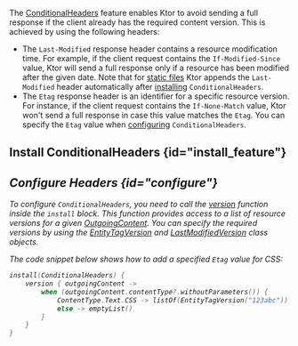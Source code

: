 [//]: # (title: Conditional Headers)

The [ConditionalHeaders](https://api.ktor.io/%ktor_version%/io.ktor.features/-conditional-headers/index.html) feature enables Ktor to avoid sending a full response if the client already has the required content version. This is achieved by using the following headers:
* The `Last-Modified` response header contains a resource modification time. For example, if the client request contains the `If-Modified-Since` value, Ktor will send a full response only if a resource has been modified after the given date. Note that for [static files](Serving_Static_Content.md) Ktor appends the `Last-Modified` header automatically after [installing](#install_feature) `ConditionalHeaders`.
* The `Etag` response header is an identifier for a specific resource version. For instance, if the client request contains the `If-None-Match` value, Ktor won't send a full response in case this value matches the `Etag`. You can specify the `Etag` value when [configuring](#configure) `ConditionalHeaders`.


## Install ConditionalHeaders {id="install_feature"}
<var name="feature_name" value="ConditionalHeaders"/>
<include src="lib.md" include-id="install_feature"/>


## Configure Headers {id="configure"}

To configure `ConditionalHeaders`, you need to call the [version](https://api.ktor.io/%ktor_version%/io.ktor.features/-conditional-headers/-configuration/version.html) function inside the `install` block. This function provides access to a list of resource versions for a given [OutgoingContent](https://api.ktor.io/%ktor_version%/io.ktor.http.content/-outgoing-content/index.html). You can specify the required versions by using the [EntityTagVersion](https://api.ktor.io/%ktor_version%/io.ktor.http.content/-entity-tag-version/index.html) and [LastModifiedVersion](https://api.ktor.io/%ktor_version%/io.ktor.http.content/-last-modified-version/index.html) class objects.

The code snippet below shows how to add a specified `Etag` value for CSS:
```kotlin
install(ConditionalHeaders) {
    version { outgoingContent ->
        when (outgoingContent.contentType?.withoutParameters()) {
            ContentType.Text.CSS -> listOf(EntityTagVersion("123abc"))
            else -> emptyList()
        }
    }
}
```
